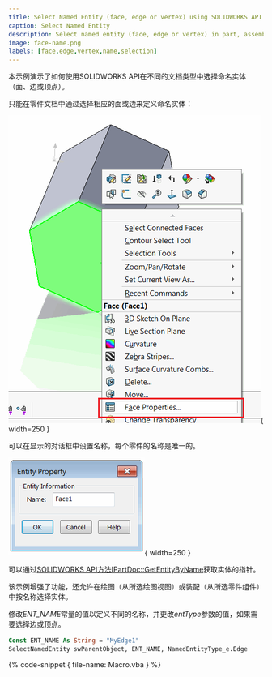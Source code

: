 ```yaml
---
title: Select Named Entity (face, edge or vertex) using SOLIDWORKS API
caption: Select Named Entity
description: Select named entity (face, edge or vertex) in part, assembly (from component) or drawing (from view) using SOLIDWORKS API
image: face-name.png
labels: [face,edge,vertex,name,selection]
---
```

本示例演示了如何使用SOLIDWORKS API在不同的文档类型中选择命名实体（面、边或顶点）。

只能在零件文档中通过选择相应的面或边来定义命名实体：

![上下文菜单中的面属性命令](face-properties.png){ width=250 }

可以在显示的对话框中设置名称，每个零件的名称是唯一的。

![面名称对话框](face-name.png){ width=250 }

可以通过[SOLIDWORKS API方法IPartDoc::GetEntityByName](https://help.solidworks.com/2014/english/api/sldworksapi/SolidWorks.Interop.sldworks~SolidWorks.Interop.sldworks.IPartDoc~GetEntityByName.html)获取实体的指针。

该示例增强了功能，还允许在绘图（从所选绘图视图）或装配（从所选零件组件）中按名称选择实体。

修改*ENT_NAME*常量的值以定义不同的名称，并更改*entType*参数的值，如果需要选择边或顶点。

~~~ vb
Const ENT_NAME As String = "MyEdge1"
SelectNamedEntity swParentObject, ENT_NAME, NamedEntityType_e.Edge
~~~

{% code-snippet { file-name: Macro.vba } %}